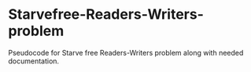 # Starvefree-Readers-Writers-problem
Pseudocode for Starve free Readers-Writers problem along with needed documentation.
